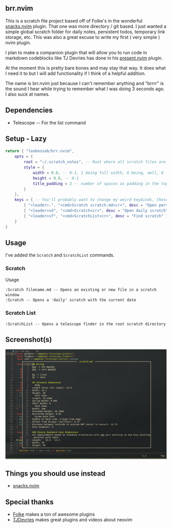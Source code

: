 ## brr.nvim
This is a scratch file project based off of Folke's in the wonderful [snacks.nvim](https://github.com/folke/snacks.nvim) plugin. That one was more directory / git based. I just wanted a simple global scratch folder for daily notes, persistent todos, temporary link storage, etc. This was also a great excuse to write my first ( very simple ) nvim plugin.

I plan to make a companion plugin that will allow you to run code in markdown codeblocks like TJ Devries has done in his [present.nvim](https://github.com/tjdevries/present.nvim) plugin. 


At the moment this is pretty bare bones and may stay that way. It does what I need it to but I will add functionality if I think of a helpful addition. 

The name is brr.nvim just because I can't remember anything and "brrrr" is the sound I hear while trying to remember what I was doing 3 seconds ago. I also suck at names.


## Dependencies
* Telescope -- For the list command

## Setup - Lazy
```lua
return { "leobeosab/brr.nvim", 
    opts = {
        root = "~/.scratch_notes", -- Root where all scratch files are stored, I throw mine in an Obsidian vault
        style = {
            width = 0.8, -- 0-1, 1 being full width, 0 being, well, 0
            height = 0.8, -- 0-1
            title_padding = 2 -- number of spaces as padding in the top border title 
        }
    },
    keys = { -- You'll probably want to change my weird keybinds, these are just examples
        { "<leader>.", "<cmd>Scratch scratch.md<cr>", desc = "Open persistent scratch" },
        { "<leader>sd", "<cmd>Scratch<cr>", desc = "Open daily scratch" },
        { "<leader>sf", "<cmd>ScratchList<cr>", desc = "Find scratch" }
    }
}
```

## Usage
I've added the `Scratch` and `ScratchList` commands. 

### Scratch
Usage
```
:Scratch filename.md -- Opens an existing or new file in a scratch window
:Scratch -- Opens a 'daily' scratch with the current date
```

### Scratch List
```
:ScratchList -- Opens a telescope finder in the root scratch directory
```

## Screenshot(s)
![brr.nvim screenshot](readme_assets/brrnvim.jpg)

## Things you should use instead
* [snacks.nvim](https://github.com/folke/snacks.nvim)

## Special thanks
* [Folke](https://github.com/folke) makes a ton of awesome plugins
* [TJDevries](https://github.com/tjdevries) makes great plugins and videos about neovim
